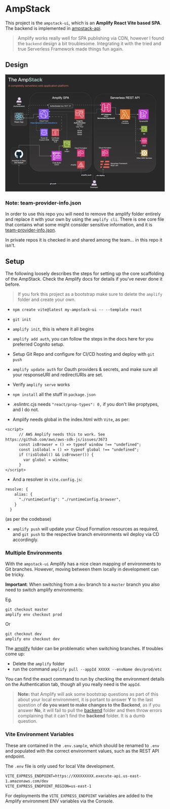 # AmpStack 
This project is the `ampstack-ui`, which is an __Amplify React Vite based SPA__.  The backend is implemented in [ampstack-api]().

> Amplify works really well for SPA publishing via CDN, however I found the `backend` design a bit troublesome.  Integrating it with the tried and true Serverless Framework made things fun again.

## Design
![AmpStack Diagram](./public/AmpStack.png "AmpStack")

### Note: team-provider-info.json
In order to use this repo you will need to remove the amplify folder entirely and replace it with your own by using the `amplify cli`.  There is one core file that contains what some might consider sensitive information, and it is [team-provider-info.json](https://github.com/aws-amplify/amplify-cli/issues/1779).

In private repos it is checked in and shared among the team... in this repo it isn't.  

## Setup
The following loosely describes the steps for setting up the core scaffolding of the AmpStack.  Check the Amplify docs for details if you've never done it before.

> If you fork this project as a bootstrap make sure to delete the `amplify` folder and create your own.

- `npm create vite@latest my-ampstack-ui -- --template react`

- `git init`

- `amplify init`, this is where it all begins

- `amplify add auth`, you can follow the steps in the docs here for you preferred Cognito setup.

- Setup Git Repo and configure for CI/CD hosting and deploy with `git push`

- `amplify update auth` for Oauth providers & secrets, and make sure all your responseURI and redirectURIs are set.

- Verify `amplify serve` works

- `npm install` all the stuff in `package.json`

- .eslintrc.cjs needs `"react/prop-types": 0,` if you don't like proptypes, and I do not.

- Amplify needs global in the index.html with `Vite`, as per:

```
<script>
      // AWS Amplify needs this to work. See https://github.com/aws/aws-sdk-js/issues/3673
      const isBrowser = () => typeof window !== "undefined";
      const isGlobal = () => typeof global !== "undefined";
      if (!isGlobal() && isBrowser()) {
        var global = window;
      }
</script>
```

- And a resolver in `vite.config.js`:

```
resolve: {
    alias: {
      "./runtimeConfig": "./runtimeConfig.browser",
    }
  }
```
(as per the codebase)

- `amplify push` will update your Cloud Formation resources as required, and `git push` to the respective branch environments wil deploy via CD accordingly.

### Multiple Environments
With the `ampstack-ui` Amplify has a nice clean mapping of environments to Git branches.  However, moving between them locally in development can be tricky. 

__Important__: When switching from a `dev` branch to a `master` branch you also need to switch amplify environments:

Eg.

```
git checkout master
amplify env checkout prod
```

Or

```
git checkout dev
amplify env checkout dev
```

The [amplify](/amplify) folder can be problematic when switching branches.  If troubles come up:

- Delete the `amplify` folder
- run the command `amplify pull --appId XXXXX --envName dev/prod/etc`

You can find the exact command to run by checking the environment details on the Authentication tab, though all you really need is the `appId`.

> __Note:__ that Amplify will ask some bootstrap questions as part of this about your local environment, it is portant to answer __Y__ to the last question of __do you want to make changes to the Backend__, as if you answer __No__, it will fail to pull the [backend](/amplify/backend) folder and then throw errors complaining that it can't find the __backend__ folder.  It is a dumb question.

### Vite Environment Variables
These are contained in the `.env.sample`, which should be renamed to `.env` and populated with the correct environment values, such as the REST API endpoint.

The `.env` file is only used for local Vite development.

```
VITE_EXPRESS_ENDPOINT=https://XXXXXXXXX.execute-api.us-east-1.amazonaws.com/dev
VITE_EXPRESS_ENDPOINT_REGION=us-east-1
```

For deployments the `VITE_EXPRESS_ENDPOINT` variables are added to the Amplify environment ENV variables via the Console.